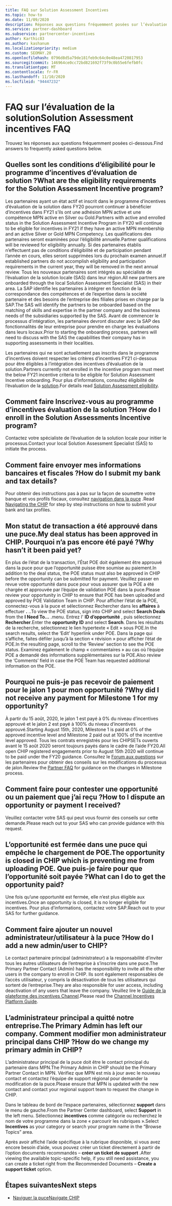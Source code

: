 ```yaml
---
title: FAQ sur Solution Assessment Incentives
ms.topic: how-to
ms.date: 11/09/2020
description: Réponses aux questions fréquemment posées sur l’évaluation de la solution
ms.service: partner-dashboard
ms.subservice: partnercenter-incentives
author: Karthic83
ms.author: kashanum
ms.localizationpriority: medium
ms.custom: SEOMAY.20
ms.openlocfilehash: 0796d8d5a79de181feb9c64c0e48ea4720817953
ms.sourcegitcommit: 146964ce0cc72bd821692f73f9c0b55e6fefb0fc
ms.translationtype: MT
ms.contentlocale: fr-FR
ms.lasthandoff: 11/10/2020
ms.locfileid: "94447232"
---
```

# <a name="solution-assessment-incentives-faq"></a><span data-ttu-id="cba04-103">FAQ sur l’évaluation de la solution</span><span class="sxs-lookup"><span data-stu-id="cba04-103">Solution Assessment incentives FAQ</span></span>

<span data-ttu-id="cba04-104">Trouvez les réponses aux questions fréquemment posées ci-dessous.</span><span class="sxs-lookup"><span data-stu-id="cba04-104">Find answers to frequently asked questions below.</span></span>

## <a name="what-are-the-eligibility-requirements-for-the-solution-assessment-incentive-program"></a><span data-ttu-id="cba04-105">Quelles sont les conditions d’éligibilité pour le programme d’incentives d’évaluation de solution ?</span><span class="sxs-lookup"><span data-stu-id="cba04-105">What are the eligibility requirements for the Solution Assessment Incentive program?</span></span>

<span data-ttu-id="cba04-106">Les partenaires ayant un état actif et inscrit dans le programme d’incentives d’évaluation de la solution dans FY20 pourront continuer à bénéficier d’incentives dans FY21 s’ils ont une adhésion MPN active et une compétence MPN active en Silver ou Gold.</span><span class="sxs-lookup"><span data-stu-id="cba04-106">Partners with active and enrolled status in the Solution Assessment Incentive Program in FY20 will continue to be eligible for incentives in FY21 if they have an active MPN membership and an active Silver or Gold MPN Competency.</span></span> <span data-ttu-id="cba04-107">Les qualifications des partenaires seront examinées pour l’éligibilité annuelle.</span><span class="sxs-lookup"><span data-stu-id="cba04-107">Partner qualifications will be reviewed for eligibility annually.</span></span>  <span data-ttu-id="cba04-108">Si des partenaires établis n’effectuent pas de conditions d’éligibilité et de participation pendant l’année en cours, elles seront supprimées lors du prochain examen annuel.</span><span class="sxs-lookup"><span data-stu-id="cba04-108">If established partners do not accomplish eligibility and participation requirements in the current year, they will be removed in the next annual review.</span></span>  <span data-ttu-id="cba04-109">Tous les nouveaux partenaires sont intégrés au spécialiste de l’évaluation de la solution locale (SAS) dans leur région.</span><span class="sxs-lookup"><span data-stu-id="cba04-109">All new partners are onboarded through the local Solution Assessment Specialist (SAS) in their area.</span></span>  <span data-ttu-id="cba04-110">La SAP identifie les partenaires à intégrer en fonction de la correspondance des compétences et de l’expertise dans la société partenaire et des besoins de l’entreprise des filiales prises en charge par la SAP.</span><span class="sxs-lookup"><span data-stu-id="cba04-110">The SAS will identify the partners to be onboarded based on the matching of skills and expertise in the partner company and the business needs of the subsidiaries supported by the SAS.</span></span>
<span data-ttu-id="cba04-111">Avant de commencer le processus d’intégration, les partenaires devront discuter avec la SAP des fonctionnalités de leur entreprise pour prendre en charge les évaluations dans leurs locaux.</span><span class="sxs-lookup"><span data-stu-id="cba04-111">Prior to starting the onboarding process, partners will need to discuss with the SAS the capabilities their company has in supporting assessments in their localities.</span></span> 

<span data-ttu-id="cba04-112">Les partenaires qui ne sont actuellement pas inscrits dans le programme d’incentives doivent respecter les critères d’incentives FY21 ci-dessous pour être éligibles à l’intégration des incentives d’évaluation de la solution.</span><span class="sxs-lookup"><span data-stu-id="cba04-112">Partners currently not enrolled in the incentive program must meet the below FY21 incentive criteria to be eligible for Solution Assessment Incentive onboarding.</span></span> <span data-ttu-id="cba04-113">Pour plus d’informations, consultez éligibilité de l’évaluation de la [solution](chip-solutions-assessment-eligible.md).</span><span class="sxs-lookup"><span data-stu-id="cba04-113">For details read [Solution Assessment eligibility](chip-solutions-assessment-eligible.md).</span></span>

## <a name="how-do-i-enroll-in-the-solution-assessments-incentive-program"></a><span data-ttu-id="cba04-114">Comment faire Inscrivez-vous au programme d’incentives évaluation de la solution ?</span><span class="sxs-lookup"><span data-stu-id="cba04-114">How do I enroll in the Solution Assessments Incentive program?</span></span>

<span data-ttu-id="cba04-115">Contactez votre spécialiste de l’évaluation de la solution locale pour initier le processus.</span><span class="sxs-lookup"><span data-stu-id="cba04-115">Contact your local Solution Assessment Specialist (SAS) to initiate the process.</span></span>

## <a name="how-do-i-submit-my-bank-and-tax-details"></a><span data-ttu-id="cba04-116">Comment faire envoyer mes informations bancaires et fiscales ?</span><span class="sxs-lookup"><span data-stu-id="cba04-116">How do I submit my bank and tax details?</span></span>

<span data-ttu-id="cba04-117">Pour obtenir des instructions pas à pas sur la façon de soumettre votre banque et vos profils fiscaux, consultez [navigation dans la puce](chip-intro.md) .</span><span class="sxs-lookup"><span data-stu-id="cba04-117">Read [Navigating the CHIP](chip-intro.md) for step by step instructions on how to submit your bank and tax profiles.</span></span>

## <a name="my-deal-status-has-been-approved-in-chip-why-hasnt-it-been-paid-yet"></a><span data-ttu-id="cba04-118">Mon statut de transaction a été approuvé dans une puce.</span><span class="sxs-lookup"><span data-stu-id="cba04-118">My deal status has been approved in CHIP.</span></span> <span data-ttu-id="cba04-119">Pourquoi n’a pas encore été payé ?</span><span class="sxs-lookup"><span data-stu-id="cba04-119">Why hasn’t it been paid yet?</span></span>

<span data-ttu-id="cba04-120">En plus de l’état de la transaction, l’État POE doit également être approuvé dans la puce pour que l’opportunité puisse être soumise au paiement.</span><span class="sxs-lookup"><span data-stu-id="cba04-120">In addition to the deal status, the POE status must also be approved in CHIP before the opportunity can be submitted for payment.</span></span> <span data-ttu-id="cba04-121">Veuillez passer en revue votre opportunité dans puce pour vous assurer que la POE a été chargée et approuvée par l’équipe de validation POE dans la puce.</span><span class="sxs-lookup"><span data-stu-id="cba04-121">Please review your opportunity in CHIP to ensure that POE has been uploaded and approved by POE Validation Team in CHIP.</span></span> <span data-ttu-id="cba04-122">Pour afficher l’état de la POE, connectez-vous à la puce et sélectionnez Rechercher dans les **affaires** à effectuer **.** ..</span><span class="sxs-lookup"><span data-stu-id="cba04-122">To view the POE status, sign into CHIP and select **Search Deals** from the **I Need To…**</span></span> <span data-ttu-id="cba04-123">.</span><span class="sxs-lookup"><span data-stu-id="cba04-123">menu.</span></span> <span data-ttu-id="cba04-124">Entrez l' **ID d’opportunité** , puis sélectionnez **Rechercher**.</span><span class="sxs-lookup"><span data-stu-id="cba04-124">Enter the **opportunity ID** and select **Search**.</span></span> <span data-ttu-id="cba04-125">Dans les résultats de la recherche, sélectionnez le lien hypertexte « Edit » sous POE.</span><span class="sxs-lookup"><span data-stu-id="cba04-125">In the search results, select the ‘Edit’ hyperlink under POE.</span></span> <span data-ttu-id="cba04-126">Dans la page qui s’affiche, faites défiler jusqu’à la section « révision » pour afficher l’état de POE.</span><span class="sxs-lookup"><span data-stu-id="cba04-126">In the resulting page, scroll to the ‘Review’ section to see the POE status.</span></span> <span data-ttu-id="cba04-127">Examinez également le champ « commentaires » au cas où l’équipe POE a demandé des informations supplémentaires sur la POE.</span><span class="sxs-lookup"><span data-stu-id="cba04-127">Also review the ‘Comments’ field in case the POE Team has requested additional information on the POE.</span></span>

## <a name="why-did-i-not-receive-any-payment-for-milestone-1-for-my-opportunity"></a><span data-ttu-id="cba04-128">Pourquoi ne puis-je pas recevoir de paiement pour le jalon 1 pour mon opportunité ?</span><span class="sxs-lookup"><span data-stu-id="cba04-128">Why did I not receive any payment for Milestone 1 for my opportunity?</span></span>

<span data-ttu-id="cba04-129">À partir du 15 août, 2020, le jalon 1 est payé à 0% du niveau d’incentives approuvé et le jalon 2 est payé à 100% du niveau d’incentives approuvé.</span><span class="sxs-lookup"><span data-stu-id="cba04-129">Starting August 15th, 2020, Milestone 1 is paid at 0% of the approved incentive level and Milestone 2 paid out at 100% of the incentive level approved.</span></span> <span data-ttu-id="cba04-130">Tous les contrats enregistrés pour les CHIPSETs ouverts avant le 15 août 2020 seront toujours payés dans le cadre de l’aide FY20.</span><span class="sxs-lookup"><span data-stu-id="cba04-130">All open CHIP registered engagements prior to August 15th 2020 will continue to be paid under the FY20 guidance.</span></span> <span data-ttu-id="cba04-131">Consultez le [Forum aux questions](https://assetsprod.microsoft.com/solution-assessment-incentive-program-faq.pdf) sur les partenaires pour obtenir des conseils sur les modifications du processus de jalon.</span><span class="sxs-lookup"><span data-stu-id="cba04-131">Review the [Partner FAQ](https://assetsprod.microsoft.com/solution-assessment-incentive-program-faq.pdf) for guidance on the changes in Milestone process.</span></span>

## <a name="how-to-i-dispute-an-opportunity-or-payment-i-received"></a><span data-ttu-id="cba04-132">Comment faire pour contester une opportunité ou un paiement que j’ai reçu ?</span><span class="sxs-lookup"><span data-stu-id="cba04-132">How to I dispute an opportunity or payment I received?</span></span>

<span data-ttu-id="cba04-133">Veuillez contacter votre SAS qui peut vous fournir des conseils sur cette demande.</span><span class="sxs-lookup"><span data-stu-id="cba04-133">Please reach out to your SAS who can provide guidance with this request.</span></span>

## <a name="the-opportunity-is-closed-in-chip-which-is-preventing-me-from-uploading-poe-what-can-i-do-to-get-the-opportunity-paid"></a><span data-ttu-id="cba04-134">L’opportunité est fermée dans une puce qui empêche le chargement de POE.</span><span class="sxs-lookup"><span data-stu-id="cba04-134">The opportunity is closed in CHIP which is preventing me from uploading POE.</span></span> <span data-ttu-id="cba04-135">Que puis-je faire pour que l’opportunité soit payée ?</span><span class="sxs-lookup"><span data-stu-id="cba04-135">What can I do to get the opportunity paid?</span></span>

<span data-ttu-id="cba04-136">Une fois qu’une opportunité est fermée, elle n’est plus éligible aux incentives.</span><span class="sxs-lookup"><span data-stu-id="cba04-136">Once an opportunity is closed, it is no longer eligible for incentives.</span></span> <span data-ttu-id="cba04-137">Pour plus d’informations, contactez votre SAP.</span><span class="sxs-lookup"><span data-stu-id="cba04-137">Reach out to your SAS for further guidance.</span></span>

## <a name="how-do-i-add-a-new-adminuser-to-chip"></a><span data-ttu-id="cba04-138">Comment faire ajouter un nouvel administrateur/utilisateur à la puce ?</span><span class="sxs-lookup"><span data-stu-id="cba04-138">How do I add a new admin/user to CHIP?</span></span>

<span data-ttu-id="cba04-139">Le contact partenaire principal (administrateur) a la responsabilité d’inviter tous les autres utilisateurs de l’entreprise à s’inscrire dans une puce.</span><span class="sxs-lookup"><span data-stu-id="cba04-139">The Primary Partner Contact (Admin) has the responsibility to invite all the other users in the company to enroll in CHIP.</span></span> <span data-ttu-id="cba04-140">Ils sont également responsables de l’accès utilisateur, y compris la désactivation de tous les utilisateurs qui sortent de l’entreprise.</span><span class="sxs-lookup"><span data-stu-id="cba04-140">They are also responsible for user access, including deactivation of any users that leave the company.</span></span> <span data-ttu-id="cba04-141">Veuillez lire le [Guide de la plateforme des incentives Channel](chip-intro.md).</span><span class="sxs-lookup"><span data-stu-id="cba04-141">Please read the [Channel Incentives Platform Guide](chip-intro.md).</span></span>

## <a name="the-primary-admin-has-left-our-company-how-do-we-change-my-primary-admin-in-chip"></a><span data-ttu-id="cba04-142">L’administrateur principal a quitté notre entreprise.</span><span class="sxs-lookup"><span data-stu-id="cba04-142">The Primary Admin has left our company.</span></span> <span data-ttu-id="cba04-143">Comment modifier mon administrateur principal dans CHIP ?</span><span class="sxs-lookup"><span data-stu-id="cba04-143">How do we change my primary admin in CHIP?</span></span>

<span data-ttu-id="cba04-144">L’administrateur principal de la puce doit être le contact principal du partenaire dans MPN.</span><span class="sxs-lookup"><span data-stu-id="cba04-144">The Primary Admin in CHIP should be the Primary Partner Contact in MPN.</span></span> <span data-ttu-id="cba04-145">Vérifiez que MPN est mis à jour avec le nouveau contact et contactez l’équipe de support régional pour demander la modification de la puce.</span><span class="sxs-lookup"><span data-stu-id="cba04-145">Please ensure that MPN is updated with the new contact and contact your regional support team to request the change in CHIP.</span></span>

<span data-ttu-id="cba04-146">Dans le tableau de bord de l’espace partenaires, sélectionnez **support** dans le menu de gauche.</span><span class="sxs-lookup"><span data-stu-id="cba04-146">From the Partner Center dashboard, select **Support** in the left menu.</span></span> <span data-ttu-id="cba04-147">Sélectionnez **incentives** comme catégorie ou recherchez le nom de votre programme dans la zone « parcourir les rubriques ».</span><span class="sxs-lookup"><span data-stu-id="cba04-147">Select **Incentives** as your category or search your program name in the “Browse Topics” area.</span></span>

<span data-ttu-id="cba04-148">Après avoir affiché l’aide spécifique à la rubrique disponible, si vous avez encore besoin d’aide, vous pouvez créer un ticket directement à partir de l’option documents recommandés – **créer un ticket de support** .</span><span class="sxs-lookup"><span data-stu-id="cba04-148">After viewing the available topic-specific help, if you still need assistance, you can create a ticket right from the Recommended Documents – **Create a support ticket** option.</span></span>

## <a name="next-steps"></a><span data-ttu-id="cba04-149">Étapes suivantes</span><span class="sxs-lookup"><span data-stu-id="cba04-149">Next steps</span></span>

- [<span data-ttu-id="cba04-150">Naviguer la puce</span><span class="sxs-lookup"><span data-stu-id="cba04-150">Navigate CHIP</span></span>](chip-intro.md)
